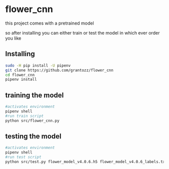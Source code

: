 # flower_cnn
this project comes with a pretrained model

so after installing 
you can either train or test the model in which ever order you like

## Installing 
```bash
sudo -H pip install -U pipenv
git clone https://github.com/grantozz/flower_cnn
cd flower_cnn
pipenv install 
```

## training the model
```bash
#activates environment 
pipenv shell
#run train script 
python src/flower_cnn.py
```

## testing the model
```bash
#activates environment 
pipenv shell
#run test script 
python src/test.py flower_model_v4.0.6.h5 flower_model_v4.0.6_labels.txt
```
